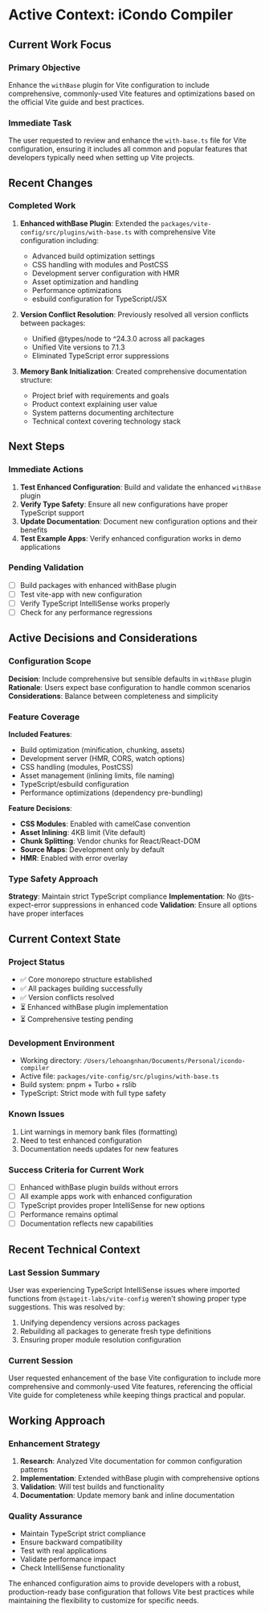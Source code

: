 # Active Context: iCondo Compiler

## Current Work Focus

### Primary Objective
Enhance the `withBase` plugin for Vite configuration to include comprehensive, commonly-used Vite features and optimizations based on the official Vite guide and best practices.

### Immediate Task
The user requested to review and enhance the `with-base.ts` file for Vite configuration, ensuring it includes all common and popular features that developers typically need when setting up Vite projects.

## Recent Changes

### Completed Work
1. **Enhanced withBase Plugin**: Extended the `packages/vite-config/src/plugins/with-base.ts` with comprehensive Vite configuration including:
   - Advanced build optimization settings
   - CSS handling with modules and PostCSS
   - Development server configuration with HMR
   - Asset optimization and handling
   - Performance optimizations
   - esbuild configuration for TypeScript/JSX

2. **Version Conflict Resolution**: Previously resolved all version conflicts between packages:
   - Unified @types/node to ^24.3.0 across all packages
   - Unified Vite versions to 7.1.3
   - Eliminated TypeScript error suppressions

3. **Memory Bank Initialization**: Created comprehensive documentation structure:
   - Project brief with requirements and goals
   - Product context explaining user value
   - System patterns documenting architecture
   - Technical context covering technology stack

## Next Steps

### Immediate Actions
1. **Test Enhanced Configuration**: Build and validate the enhanced `withBase` plugin
2. **Verify Type Safety**: Ensure all new configurations have proper TypeScript support
3. **Update Documentation**: Document new configuration options and their benefits
4. **Test Example Apps**: Verify enhanced configuration works in demo applications

### Pending Validation
- [ ] Build packages with enhanced withBase plugin
- [ ] Test vite-app with new configuration
- [ ] Verify TypeScript IntelliSense works properly
- [ ] Check for any performance regressions

## Active Decisions and Considerations

### Configuration Scope
**Decision**: Include comprehensive but sensible defaults in `withBase` plugin
**Rationale**: Users expect base configuration to handle common scenarios
**Considerations**: Balance between completeness and simplicity

### Feature Coverage
**Included Features**:
- Build optimization (minification, chunking, assets)
- Development server (HMR, CORS, watch options)
- CSS handling (modules, PostCSS)
- Asset management (inlining limits, file naming)
- TypeScript/esbuild configuration
- Performance optimizations (dependency pre-bundling)

**Feature Decisions**:
- **CSS Modules**: Enabled with camelCase convention
- **Asset Inlining**: 4KB limit (Vite default)
- **Chunk Splitting**: Vendor chunks for React/React-DOM
- **Source Maps**: Development only by default
- **HMR**: Enabled with error overlay

### Type Safety Approach
**Strategy**: Maintain strict TypeScript compliance
**Implementation**: No @ts-expect-error suppressions in enhanced code
**Validation**: Ensure all options have proper interfaces

## Current Context State

### Project Status
- ✅ Core monorepo structure established
- ✅ All packages building successfully
- ✅ Version conflicts resolved
- ⏳ Enhanced withBase plugin implementation
- ⏳ Comprehensive testing pending

### Development Environment
- Working directory: `/Users/lehoangnhan/Documents/Personal/icondo-compiler`
- Active file: `packages/vite-config/src/plugins/with-base.ts`
- Build system: pnpm + Turbo + rslib
- TypeScript: Strict mode with full type safety

### Known Issues
1. Lint warnings in memory bank files (formatting)
2. Need to test enhanced configuration
3. Documentation needs updates for new features

### Success Criteria for Current Work
- [ ] Enhanced withBase plugin builds without errors
- [ ] All example apps work with enhanced configuration
- [ ] TypeScript provides proper IntelliSense for new options
- [ ] Performance remains optimal
- [ ] Documentation reflects new capabilities

## Recent Technical Context

### Last Session Summary
User was experiencing TypeScript IntelliSense issues where imported functions from `@stageit-labs/vite-config` weren't showing proper type suggestions. This was resolved by:
1. Unifying dependency versions across packages
2. Rebuilding all packages to generate fresh type definitions
3. Ensuring proper module resolution configuration

### Current Session
User requested enhancement of the base Vite configuration to include more comprehensive and commonly-used Vite features, referencing the official Vite guide for completeness while keeping things practical and popular.

## Working Approach

### Enhancement Strategy
1. **Research**: Analyzed Vite documentation for common configuration patterns
2. **Implementation**: Extended withBase plugin with comprehensive options
3. **Validation**: Will test builds and functionality
4. **Documentation**: Update memory bank and inline documentation

### Quality Assurance
- Maintain TypeScript strict compliance
- Ensure backward compatibility
- Test with real applications
- Validate performance impact
- Check IntelliSense functionality

The enhanced configuration aims to provide developers with a robust, production-ready base configuration that follows Vite best practices while maintaining the flexibility to customize for specific needs.
